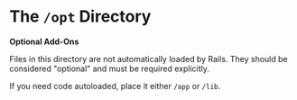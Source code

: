 # The `/opt` Directory

__Optional Add-Ons__

Files in this directory are not automatically loaded by Rails. They should be considered "optional" and must be required explicitly.

If you need code autoloaded, place it either `/app` or `/lib`.
